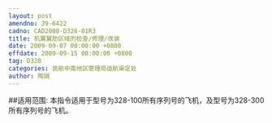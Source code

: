 ```yaml
---
layout: post
amendno: 39-6422
cadno: CAD2008-D328-01R3
title: 机翼翼肋区域的检查/修理/改装
date: 2009-09-07 00:00:00 +0800
effdate: 2009-09-15 00:00:00 +0800
tag: D328
categories: 民航中南地区管理局适航审定处
author: 陶娟
---
```


##适用范围:
本指令适用于型号为328-100所有序列号的飞机，及型号为328-300所有序列号的飞机。

